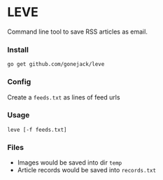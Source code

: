 # LEVE

Command line tool to save RSS articles as email.

### Install
```shell
go get github.com/gonejack/leve
```

### Config
Create a `feeds.txt` as lines of feed urls

### Usage

```shell
leve [-f feeds.txt]
```

### Files
- Images would be saved into dir `temp`
- Article records would be saved into `records.txt`
